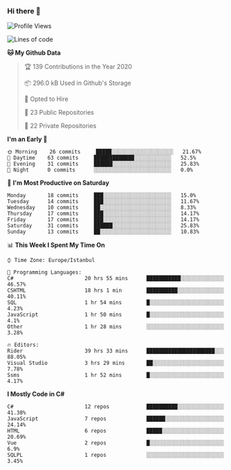 ### Hi there 👋

<!--START_SECTION:waka-->
![Profile Views](http://img.shields.io/badge/Profile%20Views-0-blue)

![Lines of code](https://img.shields.io/badge/From%20Hello%20World%20I%27ve%20Written-4.7%20million%20lines%20of%20code-blue)

**🐱 My Github Data** 

> 🏆 139 Contributions in the Year 2020
 > 
> 📦 296.0 kB Used in Github's Storage 
 > 
> 💼 Opted to Hire
 > 
> 📜 23 Public Repositories
 > 
> 🔑 22 Private Repositories 

**I'm an Early 🐤** 

```text
🌞 Morning    26 commits     █████░░░░░░░░░░░░░░░░░░░░   21.67% 
🌆 Daytime    63 commits     █████████████░░░░░░░░░░░░   52.5% 
🌃 Evening    31 commits     ██████░░░░░░░░░░░░░░░░░░░   25.83% 
🌙 Night      0 commits      ░░░░░░░░░░░░░░░░░░░░░░░░░   0.0%

```
📅 **I'm Most Productive on Saturday** 

```text
Monday       18 commits     ███░░░░░░░░░░░░░░░░░░░░░░   15.0% 
Tuesday      14 commits     ███░░░░░░░░░░░░░░░░░░░░░░   11.67% 
Wednesday    10 commits     ██░░░░░░░░░░░░░░░░░░░░░░░   8.33% 
Thursday     17 commits     ███░░░░░░░░░░░░░░░░░░░░░░   14.17% 
Friday       17 commits     ███░░░░░░░░░░░░░░░░░░░░░░   14.17% 
Saturday     31 commits     ██████░░░░░░░░░░░░░░░░░░░   25.83% 
Sunday       13 commits     ██░░░░░░░░░░░░░░░░░░░░░░░   10.83%

```


📊 **This Week I Spent My Time On** 

```text
⌚︎ Time Zone: Europe/Istanbul

💬 Programming Languages: 
C#                       20 hrs 55 mins      ███████████░░░░░░░░░░░░░░   46.57% 
CSHTML                   18 hrs 1 min        ██████████░░░░░░░░░░░░░░░   40.11% 
SQL                      1 hr 54 mins        █░░░░░░░░░░░░░░░░░░░░░░░░   4.23% 
JavaScript               1 hr 50 mins        █░░░░░░░░░░░░░░░░░░░░░░░░   4.1% 
Other                    1 hr 28 mins        ░░░░░░░░░░░░░░░░░░░░░░░░░   3.28%

🔥 Editors: 
Rider                    39 hrs 33 mins      ██████████████████████░░░   88.05% 
Visual Studio            3 hrs 29 mins       ██░░░░░░░░░░░░░░░░░░░░░░░   7.78% 
Ssms                     1 hr 52 mins        █░░░░░░░░░░░░░░░░░░░░░░░░   4.17%

```

**I Mostly Code in C#** 

```text
C#                       12 repos            ██████████░░░░░░░░░░░░░░░   41.38% 
JavaScript               7 repos             ██████░░░░░░░░░░░░░░░░░░░   24.14% 
HTML                     6 repos             █████░░░░░░░░░░░░░░░░░░░░   20.69% 
Vue                      2 repos             █░░░░░░░░░░░░░░░░░░░░░░░░   6.9% 
SQLPL                    1 repos             ░░░░░░░░░░░░░░░░░░░░░░░░░   3.45%

```



<!--END_SECTION:waka-->

<!--
**ebubekirdinc/ebubekirdinc** is a ✨ _special_ ✨ repository because its `README.md` (this file) appears on your GitHub profile.

Here are some ideas to get you started:

- 🔭 I’m currently working on ...
- 🌱 I’m currently learning ...
- 👯 I’m looking to collaborate on ...
- 🤔 I’m looking for help with ...
- 💬 Ask me about ...
- 📫 How to reach me: ...
- 😄 Pronouns: ...
- ⚡ Fun fact: ...
-->
